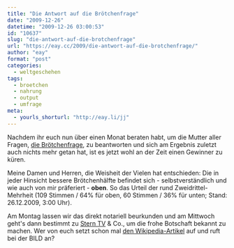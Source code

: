 ```yaml
---
title: "Die Antwort auf die Brötchenfrage"
date: "2009-12-26"
datetime: "2009-12-26 03:00:53"
id: "10637"
slug: "die-antwort-auf-die-brotchenfrage"
url: "https://eay.cc/2009/die-antwort-auf-die-brotchenfrage/"
author: "eay"
format: "post"
categories:
  - weltgeschehen
tags:
  - broetchen
  - nahrung
  - output
  - umfrage
meta:
  - yourls_shorturl: "http://eay.li/jj"
---
```


Nachdem ihr euch nun über einen Monat beraten habt, um die Mutter aller Fragen, [die Brötchenfrage](//eay.cc/2009/die-broetchenfrage/), zu beantworten und sich am Ergebnis zuletzt auch nichts mehr getan hat, ist es jetzt wohl an der Zeit einen Gewinner zu küren.

Meine Damen und Herren, die Weisheit der Vielen hat entschieden: Die in jeder Hinsicht bessere Brötchenhälfte befindet sich - selbstverständlich und wie auch von mir präferiert - **oben**. So das Urteil der rund Zweidrittel-Mehrheit (109 Stimmen / 64% für oben, 60 Stimmen / 36% für unten; Stand: 26.12.2009, 3:00 Uhr).

Am Montag lassen wir das direkt notariell beurkunden und am Mittwoch geht's dann bestimmt zu [Stern TV](http://www.fernsehlexikon.de/7481/stern-tv/) & Co., um die frohe Botschaft bekannt zu machen. Wer von euch setzt schon mal [den Wikipedia-Artikel](http://de.wikipedia.org/wiki/Die_Br%C3%B6tchenfrage) auf und ruft bei der BILD an?
